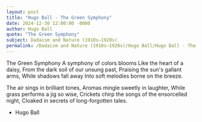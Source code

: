 ```yaml
---
layout: post
title: "Hugo Ball - The Green Symphony"
date: 2024-12-30 12:00:00 -0000
author: Hugo Ball
quote: "The Green Symphony"
subject: Dadaism and Nature (1910s–1920s)
permalink: /Dadaism and Nature (1910s–1920s)/Hugo Ball/Hugo Ball - The Green Symphony
---
```


The Green Symphony
A symphony of colors blooms
Like the heart of a daisy,
From the dark soil of our unsung past,
Praising the sun's gallant arms,
While shadows fall away
Into soft melodies borne on the breeze.

The air sings in brilliant tones,
Aromas mingle sweetly in laughter,
While grass performs a jig so wise,
Crickets chirp the songs of the ensorcelled night,
Cloaked in secrets of long-forgotten tales.

- Hugo Ball
